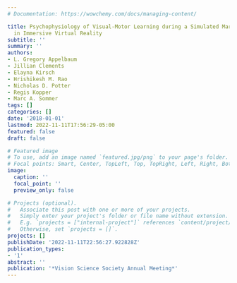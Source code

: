 ```yaml
---
# Documentation: https://wowchemy.com/docs/managing-content/

title: Psychophysiology of Visual-Motor Learning during a Simulated Marksmanship Task
  in Immersive Virtual Reality
subtitle: ''
summary: ''
authors:
- L. Gregory Appelbaum
- Jillian Clements
- Elayna Kirsch
- Hrishikesh M. Rao
- Nicholas D. Potter
- Regis Kopper
- Marc A. Sommer
tags: []
categories: []
date: '2018-01-01'
lastmod: 2022-11-11T17:56:29-05:00
featured: false
draft: false

# Featured image
# To use, add an image named `featured.jpg/png` to your page's folder.
# Focal points: Smart, Center, TopLeft, Top, TopRight, Left, Right, BottomLeft, Bottom, BottomRight.
image:
  caption: ''
  focal_point: ''
  preview_only: false

# Projects (optional).
#   Associate this post with one or more of your projects.
#   Simply enter your project's folder or file name without extension.
#   E.g. `projects = ["internal-project"]` references `content/project/deep-learning/index.md`.
#   Otherwise, set `projects = []`.
projects: []
publishDate: '2022-11-11T22:56:27.922828Z'
publication_types:
- '1'
abstract: ''
publication: '*Vision Science Society Annual Meeting*'
---
```

